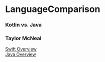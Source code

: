 # LanguageComparison

### Kotlin vs. Java
### Taylor McNeal

[Swift Overview](Swift.md)\
[Java Overview](Java.md)
